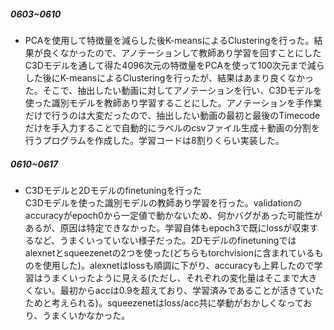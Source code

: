 ##### 0603~0610
* PCAを使用して特徴量を減らした後K-meansによるClusteringを行った。結果が良くなかったので、アノテーションして教師あり学習を回すことにした <br>
C3Dモデルを通して得た4096次元の特徴量をPCAを使って100次元まで減らした後にK-meansによるClusteringを行ったが、結果はあまり良くなかった。そこで、抽出したい動画に対してアノテーションを行い、C3Dモデルを使った識別モデルを教師あり学習することにした。アノテーションを手作業だけで行うのは大変だったので、抽出したい動画の最初と最後のTimecodeだけを手入力することで自動的にラベルのcsvファイル生成＋動画の分割を行うプログラムを作成した。学習コードは8割りくらい実装した。

##### 0610~0617
* C3Dモデルと2Dモデルのfinetuningを行った <br>
C3Dモデルを使った識別モデルの教師あり学習を行った。validationのaccuracyがepoch0から一定値で動かないため、何かバグがあった可能性があるが、原因は特定できなかった。学習自体もepoch3で既にlossが収束するなど、うまくいっていない様子だった。2Dモデルのfinetuningではalexnetとsqueezenetの2つを使った(どちらもtorchvisionに含まれているものを使用した)。alexnetはlossも順調に下がり、accuracyも上昇したので学習はうまくいったように見える(ただし、それぞれの変化量はそこまで大きくない。最初からaccは0.9を超えており、学習済みであることが活きていたためと考えられる)。squeezenetはloss/acc共に挙動がおかしくなっており、うまくいかなかった。